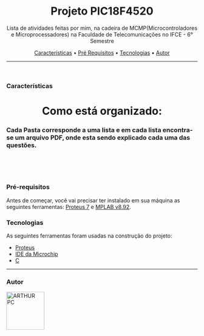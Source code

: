 <h1 align="center">Projeto PIC18F4520</h1>

<p align="center">Lista de atividades feitas por mim, na cadeira de 
                  MCMP(Microcontroladores e Microprocessadores) na Faculdade de Telecomunicações no IFCE - 6° Semestre
</p>

<p align="center">
 <a href="#caracteristicas">Características</a> •
 <a href="#pré-requisitos">Pré Requisitos</a> •
 <a href="#tecnologias">Tecnologias</a> •
 <a href="#autor">Autor</a>
</p>

---
<br>

### Características

<h1 align="center">
  Como está organizado:
  <h3>Cada Pasta corresponde a uma lista e em cada lista encontra-se um arquivo PDF, onde esta sendo explicado cada uma das questões.</h3>

</h1>
<br><br><br>

### Pré-requisitos

Antes de começar, você vai precisar ter instalado em sua máquina as seguintes ferramentas:
[Proteus 7](https://www.google.com.br/search?q=proteus+7&authuser=1&sxsrf=AOaemvL_qTC0g5X4OBgJwIAc1lzBBU2xdg%3A1637710038617&source=hp&ei=1nidYfO0I4-b4-EPy9S64Aw&iflsig=ALs-wAMAAAAAYZ2G5j6jNL24dP2UVEoWl3P8Jx2SKIHL&ved=0ahUKEwjz9-Co0a_0AhWPzTgGHUuqDswQ4dUDCAc&uact=5&oq=proteus+7&gs_lcp=Cgdnd3Mtd2l6EAMyCAguEIAEELEDMggIABCABBCxAzIICC4QgAQQsQMyCAguEIAEELEDMgUIABCABDIFCAAQgAQyBQgAEIAEMgUILhCABDIFCAAQgAQyBQgAEIAEOgQIIxAnOgsIABCABBCxAxCDAToLCC4QgAQQsQMQgwE6CwguEIAEEMcBEKMCOggILhCxAxCDAToLCC4QgAQQxwEQrwE6CwgAELEDEIMBEMkDOgUIABCxA1AAWLAjYNIkaABwAHgAgAGOAogBjQ2SAQUwLjIuNpgBAKABAQ&sclient=gws-wiz) e [MPLAB v8.92](https://ww1.microchip.com/downloads/en/DeviceDoc/MPLAB_IDE_8_92.zip).

### Tecnologias

As seguintes ferramentas foram usadas na construção do projeto:

- [Proteus](https://www.labcenter.com/)
- [IDE da Microchip](https://www.microchip.com/)
- [C](https://www.geeksforgeeks.org/c-programming-language/)

---

### Autor

<img alt="ARTHUR PC" title="ARTHUR PC" src="https://avatars.githubusercontent.com/u/85302795?s=96&v=4" height="100" width="100" />
